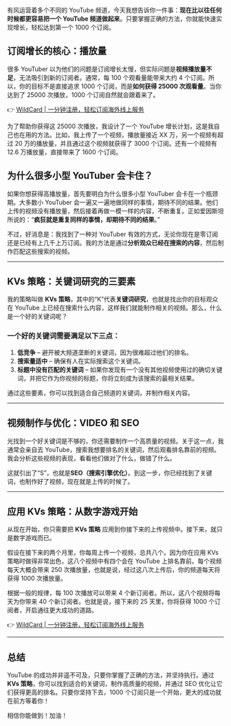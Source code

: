 有风运营着多个不同的 YouTube 频道，今天我想告诉你一件事：**现在比以往任何时候都更容易把一个 YouTube 频道做起来**。只要掌握正确的方法，你就能快速实现增长，轻松达到第一个 1000 个订阅。

## 订阅增长的核心：播放量

很多 YouTuber 以为他们的问题是订阅增长太慢，但实际问题是**视频播放量不足**，无法吸引到新的订阅者。通常，每 100 个观看量能带来大约 4 个订阅。所以，你的目标不是直接追求 1000 个订阅，而是**如何获得 25000 次观看量**。当你达到了 25000 次播放，1000 个订阅自然就会跟着来了。

👉 [WildCard | 一分钟注册，轻松订阅海外线上服务](https://bit.ly/bewildcard)

为了帮助你获得这 25000 次播放，我设计了一个 YouTube 增长计划，这是我自己也在用的方法。比如，我上传了一个视频，播放量接近 XX 万，另一个视频有超过 20 万的播放量，并且通过这个视频就获得了 3000 个订阅。还有一个视频有 12.6 万播放量，直接带来了 1600 个订阅。

## 为什么很多小型 YouTuber 会卡住？

如果你想获得高播放量，首先要明白为什么很多小型 YouTuber 会卡在一个瓶颈期。大多数小 YouTuber 会一遍又一遍地做同样的事情，期待不同的结果。他们上传的视频没有播放量，然后接着再做一模一样的内容，不断重复。正如爱因斯坦所说的：“**疯狂就是重复同样的事情，却期待不同的结果**。”

不过，好消息是：我找到了一种对 YouTuber 有效的方式，无论你现在是零订阅还是已经有上几千上万订阅。我的方法是通过**分析观众已经在搜索的内容**，然后制作匹配这些搜索的视频。

---

## KVs 策略：关键词研究的三要素

我的策略叫做 **KVs 策略**，其中的“K”代表**关键词研究**，也就是找出你的目标观众在 YouTube 上已经在搜索什么内容，这样我们就能制作相关的视频。那么，什么是一个好的关键词呢？

### 一个好的关键词需要满足以下三点：
1. **低竞争** – 避开被大频道垄断的关键词，因为很难超过他们的排名。
2. **搜索量适中** – 确保有人在实际搜索这个关键词。
3. **标题中没有匹配的关键词** – 如果你发现有一个没有其他视频使用过的确切关键词，并把它作为你视频的标题，你将立刻成为该搜索的最相关结果。

通过这些要素，你可以找到适合自己频道的关键词，并制作相关内容。

---

## 视频制作与优化：VIDEO 和 SEO

光找到一个好关键词是不够的，你还需要制作一个高质量的视频。关于这一点，我通常会亲自去 YouTube，搜索我想要排名的关键词，然后观看排名靠前的视频。我会分析这些视频的表现，看看他们做对了什么，做错了什么。

这就引出了“S”，也就是**SEO（搜索引擎优化）**。到这一步，你已经找到了关键词，也制作好了视频，现在就是上传的时候了。

---

## 应用 KVs 策略：从数字游戏开始

从现在开始，你只需要把 **KVs 策略** 应用到你接下来的上传视频中。接下来，就只是数字游戏而已。

假设在接下来的两个月里，你每周上传一个视频，总共八个。因为你在应用 KVs 策略时做得非常出色，这八个视频中有四个会在 YouTube 上排名靠前。每个视频每天大概会带来 250 次播放量，也就是说，经过这八次上传后，你的频道每天将获得 1000 次播放量。

根据一般的规律，每 100 次播放可以带来 4 个新订阅者。所以，这八个视频将每天为你带来 40 个新订阅者。也就是说，接下来的 25 天里，你将获得 1000 个订阅者，开启通往更大成功的道路。

👉 [WildCard | 一分钟注册，轻松订阅海外线上服务](https://bit.ly/bewildcard)

---

## 总结

YouTube 的成功并非遥不可及，只要你掌握了正确的方法，并坚持执行。通过 **KVs 策略**，你可以找到适合的关键词，制作高质量的视频，并通过 SEO 优化让它们获得更高的排名。只要你坚持下去，1000 个订阅只是一个开始，更大的成功就在前方等着你！

相信你能做到！加油！
